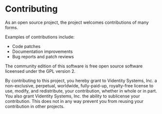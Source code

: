 Contributing
============

As an open source project, the project welcomes contributions of many forms.

Examples of contributions include:

* Code patches
* Documentation improvements
* Bug reports and patch reviews

The community edition of this software is free open source software liceensed 
under the GPL version 2.

By contributing to this project, you hereby grant to Videntity Systems, Inc. 
a non-exclusive, perpetual, worldwide, fully-paid-up, royalty-free license 
to use, modify, and redistribute, your contribution, whether in whole or in part. 
You also grant Videntity Systems, Inc. the ability to sublicense your contribution. 
This does not in any way prevent you from reusing your contribution in other projects.
